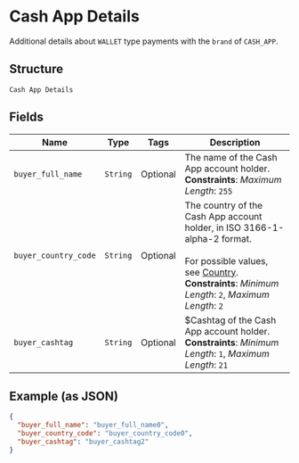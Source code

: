 
# Cash App Details

Additional details about `WALLET` type payments with the `brand` of `CASH_APP`.

## Structure

`Cash App Details`

## Fields

| Name | Type | Tags | Description |
|  --- | --- | --- | --- |
| `buyer_full_name` | `String` | Optional | The name of the Cash App account holder.<br>**Constraints**: *Maximum Length*: `255` |
| `buyer_country_code` | `String` | Optional | The country of the Cash App account holder, in ISO 3166-1-alpha-2 format.<br><br>For possible values, see [Country](entity:Country).<br>**Constraints**: *Minimum Length*: `2`, *Maximum Length*: `2` |
| `buyer_cashtag` | `String` | Optional | $Cashtag of the Cash App account holder.<br>**Constraints**: *Minimum Length*: `1`, *Maximum Length*: `21` |

## Example (as JSON)

```json
{
  "buyer_full_name": "buyer_full_name0",
  "buyer_country_code": "buyer_country_code0",
  "buyer_cashtag": "buyer_cashtag2"
}
```

